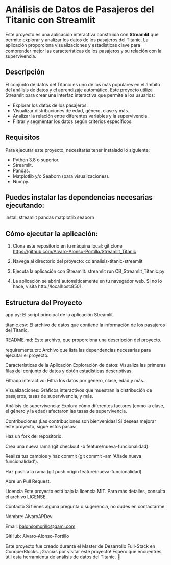 # Análisis de Datos de Pasajeros del Titanic con Streamlit

Este proyecto es una aplicación interactiva construida con **Streamlit** que permite explorar y analizar los datos de los pasajeros del Titanic. La aplicación proporciona visualizaciones y estadísticas clave para comprender mejor las características de los pasajeros y su relación con la supervivencia.

## Descripción

El conjunto de datos del Titanic es uno de los más populares en el ámbito del análisis de datos y el aprendizaje automático. Este proyecto utiliza Streamlit para crear una interfaz interactiva que permite a los usuarios:

- Explorar los datos de los pasajeros.
- Visualizar distribuciones de edad, género, clase y más.
- Analizar la relación entre diferentes variables y la supervivencia.
- Filtrar y segmentar los datos según criterios específicos.

## Requisitos

Para ejecutar este proyecto, necesitarás tener instalado lo siguiente:

- Python 3.8 o superior.
- Streamlit.
- Pandas.
- Matplotlib y/o Seaborn (para visualizaciones).
- Numpy.

## Puedes instalar las dependencias necesarias ejecutando: 
install streamlit pandas matplotlib seaborn
 

## Cómo ejecutar la aplicación:

1. Clona este repositorio en tu máquina local:
    git clone https://github.com/Alvaro-Alonso-Portillo/Streamlit_Titanic

2. Navega al directorio del proyecto:
    cd analisis-titanic-streamlit

3. Ejecuta la aplicación con Streamlit:
    streamlit run CB_Streamlit_Titanic.py

4. La aplicación se abrirá automáticamente en tu navegador web. Si no lo hace,
   visita http://localhost:8501.


## Estructura del Proyecto
app.py: El script principal de la aplicación Streamlit.

titanic.csv: El archivo de datos que contiene la información de los pasajeros del Titanic.

README.md: Este archivo, que proporciona una descripción del proyecto.

requirements.txt: Archivo que lista las dependencias necesarias para ejecutar el proyecto.

Características de la Aplicación
Exploración de datos: Visualiza las primeras filas del conjunto de datos y obtén estadísticas descriptivas.

Filtrado interactivo: Filtra los datos por género, clase, edad y más.

Visualizaciones: Gráficos interactivos que muestran la distribución de pasajeros, tasas de supervivencia, y más.

Análisis de supervivencia: Explora cómo diferentes factores (como la clase, el género y la edad) afectaron las tasas de supervivencia.

Contribuciones
¡Las contribuciones son bienvenidas! Si deseas mejorar este proyecto, sigue estos pasos:

Haz un fork del repositorio.

Crea una nueva rama (git checkout -b feature/nueva-funcionalidad).

Realiza tus cambios y haz commit (git commit -am 'Añade nueva funcionalidad').

Haz push a la rama (git push origin feature/nueva-funcionalidad).

Abre un Pull Request.

Licencia
Este proyecto está bajo la licencia MIT. Para más detalles, consulta el archivo LICENSE.

Contacto
Si tienes alguna pregunta o sugerencia, no dudes en contactarme:

Nombre: AlvaroAPDev

Email: balonsomorillo@gami.com

GitHub: Alvaro-Alonso-Portillo

Este proyecto fue creado durante el Master de Desarrollo Full-Stack en ConquerBlocks.
¡Gracias por visitar este proyecto! Espero que encuentres útil esta herramienta de análisis de datos del Titanic. 🚢